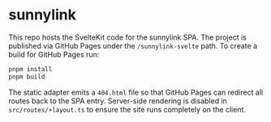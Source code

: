 # sunnylink

This repo hosts the SvelteKit code for the sunnylink SPA. The project is
published via GitHub Pages under the `/sunnylink-svelte` path. To create a
build for GitHub Pages run:

```bash
pnpm install
pnpm build
```

The static adapter emits a `404.html` file so that GitHub Pages can redirect all
routes back to the SPA entry. Server-side rendering is disabled in
`src/routes/+layout.ts` to ensure the site runs completely on the client.
